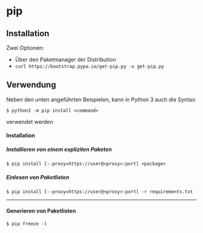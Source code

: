 # pip

## Installation
Zwei Optionen:
- Über den Paketmanager der Distribution
- ``curl https://bootstrap.pypa.io/get-pip.py -o get-pip.py``

## Verwendung
Neben den unten angeführten Beispielen, kann in Python 3 auch die Syntax:
```
$ python3 -m pip install <command>
```
verwendet werden

#### Installation
##### Installieren von einem expliziten Paketen
```
$ pip install [--proxy=https://user@<proxy>:port] <package>
```

##### Einlesen von Paketlisten
```
$ pip install [--proxy=https://user@<proxy>:port] -r requirements.txt
```
---
#### Generieren von Paketlisten
```
$ pip freeze -l
```
